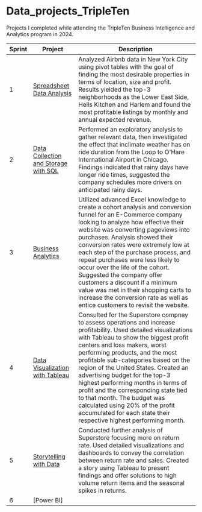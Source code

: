 # Data_projects_TripleTen

Projects I completed while attending the TripleTen Business Intelligence and Analytics program in 2024.


| Sprint | Project | Description   |
|-------------|-------------|-------------|
| 1 | [Spreadsheet Data Analysis](https://docs.google.com/spreadsheets/d/1u7r_yy3UnyNvCRCxr1iUkdgdEQtV_68CvUt914RgGg0/edit?gid=2072559734#gid=2072559734) | Analyzed Airbnb data in New York City using pivot tables with the goal of finding the most desirable properties in terms of location, size and profit. Results yielded the top-3 neighborhoods as the Lower East Side, Hells Kitchen and Harlem and found the most profitable listings by monthly and annual expected revenue. |
| 2 | [Data Collection and Storage with SQL](https://tripleten.com/trainer/bi-analyst/lesson/32ddb20e-3ada-4aea-88d7-3ba42f2bd09c/task/b71ea9f7-de8c-4574-a13a-4a053562abec/) | Performed an exploratory analysis to gather relevant data, then investigated the effect that inclimate weather has on ride duration from the Loop to O'Hare International Airport in Chicago. Findings indicated that rainy days have longer ride times, suggested the company schedules more drivers on anticipated rainy days. |
| 3 | [Business Analytics](https://docs.google.com/spreadsheets/d/1RcYERi2I4XzXuIAlcRxKrT2ZAll2nhKdTPpWgnoNuAg/edit?gid=38637670#gid=38637670) | Utilized advanced Excel knowledge to create a cohort analysis and conversion funnel for an E-Commerce company looking to analyze how effective their website was converting pageviews into purchases. Analysis showed their conversion rates were extremely low at each step of the purchase process, and repeat purchases were less likely to occur over the life of the cohort. Suggested the company offer customers a discount if a minimum value was met in their shopping carts to increase the conversion rate as well as entice customers to revisit the website. |
| 4 | [Data Visualization with Tableau](https://public.tableau.com/app/profile/jacob.wise3346/viz/JakeWise_Superstore_Project_Final/Avg_ProfitvReturnRatebyState) | Consulted for the Superstore compnay to assess operations and increase profitability. Used detailed visualizations with Tableau to show the biggest profit centers and loss makers, worst performing products, and the most profitable sub-categories based on the region of the United States. Created an advertising budget for the top-3 highest performing months in terms of profit and the corresponding state tied to that month. The budget was calculated using 20% of the profit accumulated for each state their respective highest performing month. |
| 5 | [Storytelling with Data](https://public.tableau.com/app/profile/jacob.wise3346/viz/Sprint5Project__JakeWise/SuperstoreReturnRateFindings) | Conducted further analysis of Superstore focusing more on return rate. Used detailed visualizations and dashboards to convey the correlation between return rate and sales. Created a story using Tableau to present findings and offer solutions to high volume return items and the seasonal spikes in returns. |
| 6 | [Power BI]

